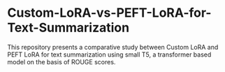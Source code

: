 # Custom-LoRA-vs-PEFT-LoRA-for-Text-Summarization
This repository presents a comparative study between Custom LoRA and PEFT LoRA for text summarization using small T5, a transformer based model on the basis of ROUGE scores.
